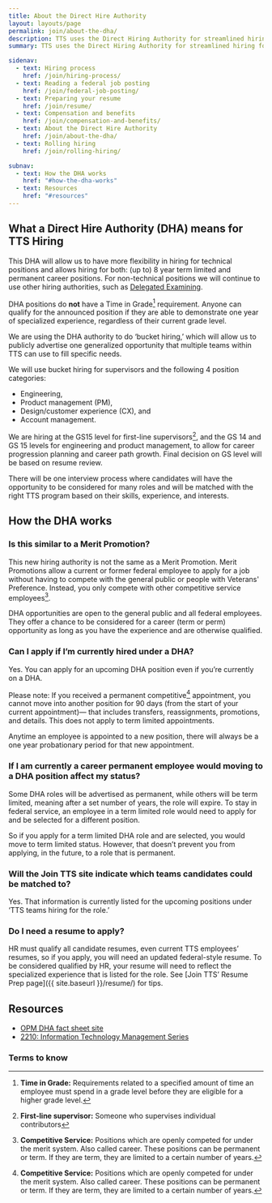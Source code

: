 ```yaml
---
title: About the Direct Hire Authority
layout: layouts/page
permalink: join/about-the-dha/
description: TTS uses the Direct Hiring Authority for streamlined hiring for technical positions. Learn more about eligibility and application tips.
summary: TTS uses the Direct Hiring Authority for streamlined hiring for technical positions. Learn more about eligibility and application tips.

sidenav:
  - text: Hiring process
    href: /join/hiring-process/
  - text: Reading a federal job posting
    href: /join/federal-job-posting/
  - text: Preparing your resume
    href: /join/resume/
  - text: Compensation and benefits
    href: /join/compensation-and-benefits/
  - text: About the Direct Hire Authority
    href: /join/about-the-dha/
  - text: Rolling hiring
    href: /join/rolling-hiring/

subnav:
  - text: How the DHA works
    href: "#how-the-dha-works"
  - text: Resources
    href: "#resources"
---
```



## What a Direct Hire Authority (DHA) means for TTS Hiring
This DHA will allow us to have more flexibility in hiring for technical positions and allows hiring for both: (up to) 8 year term limited and permanent career positions. For non-technical positions we will continue to use other hiring authorities, such as [Delegated Examining](https://handbook.tts.gsa.gov/hiring-staying-or-changing-jobs/hiring-authorities/).

DHA positions do **not** have a Time in Grade[^1] requirement. Anyone can qualify for the announced position if they are able to demonstrate one year of specialized experience, regardless of their current grade level. 

We are using the DHA authority to do ‘bucket hiring,’ which will allow us to publicly advertise one generalized opportunity that multiple teams within TTS can use to fill specific needs. 

We will use bucket hiring for supervisors and the following 4 position categories: 
* Engineering, 
* Product management (PM), 
* Design/customer experience (CX), and 
* Account management. 

We are hiring at the GS15 level for first-line supervisors[^2], and the GS 14 and GS 15 levels for engineering and product management, to allow for career progression planning and career path growth. Final decision on GS level will be based on resume review.

There will be one interview process where candidates will have the opportunity to be considered for many roles and will be matched with the right TTS program based on their skills, experience, and interests. 

## How the DHA works
### Is this similar to a Merit Promotion?
This new hiring authority is not the same as a Merit Promotion. Merit Promotions allow a current or former federal employee to apply for a job without having to compete with the general public or people with Veterans' Preference. Instead, you only compete with other competitive service employees[^3].

DHA opportunities are open to the general public and all federal employees. They offer a chance to be considered for a career (term or perm) opportunity as long as you have the experience and are otherwise qualified.

### Can I apply if I’m currently hired under a DHA?
Yes. You can apply for an upcoming DHA position even if you’re currently on a DHA. 

Please note: If you received a permanent competitive[^3] appointment, you cannot move into another position for 90 days (from the start of your current appointment)— that includes transfers, reassignments, promotions, and details. This does not apply to term limited appointments. 

Anytime an employee is appointed to a new position, there will always be a one year probationary period for that new appointment. 

### If I am currently a career permanent employee would moving to a DHA position affect my status?
Some DHA roles will be advertised as permanent, while others will be term limited, meaning after a set number of years, the role will expire. To stay in federal service, an employee in a term limited role would need to apply for and be selected for a different position.

So if you apply for a term limited DHA role and are selected, you would move to term limited status. However, that doesn’t prevent you from applying, in the future, to a role that is permanent. 

### Will the Join TTS site indicate which teams candidates could be matched to?
Yes. That information is currently listed for the upcoming positions under ‘TTS teams hiring for the role.’

### Do I need a resume to apply?
HR must qualify all candidate resumes, even current TTS employees’ resumes, so if you apply, you will need an updated federal-style resume. To be considered qualified by HR, your resume will need to reflect the specialized experience that is listed for the role. See [Join TTS’ Resume Prep page]({{ site.baseurl }}/resume/) for tips.


## Resources
* [OPM DHA fact sheet site](https://www.opm.gov/policy-data-oversight/hiring-information/direct-hire-authority/#url=Fact-Sheet)
* [2210: Information Technology Management Series](https://www.opm.gov/policy-data-oversight/classification-qualifications/general-schedule-qualification-standards/0300/gs-2210-information-technology-management-series/)

### Terms to know

[^1]: **Time in Grade:** Requirements related to a specified amount of time an employee must spend in a grade level before they are eligible for a higher grade level.
[^2]: **First-line supervisor:** Someone who supervises individual contributors
[^3]: **Competitive Service:** Positions which are openly competed for under the merit system. Also called career. These positions can be permanent or term. If they are term, they are limited to a certain number of years.  
